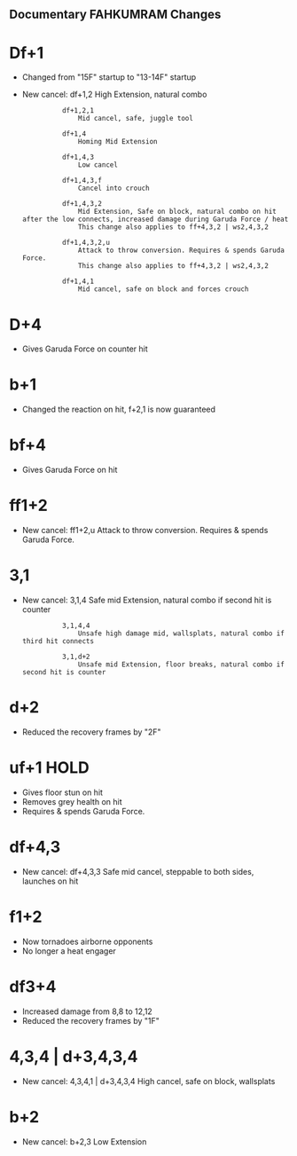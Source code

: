 ﻿## Documentary FAHKUMRAM Changes

# Df+1
- Changed from "15F" startup to "13-14F" startup
- New cancel:	df+1,2
					High Extension, natural combo
					
				df+1,2,1
					Mid cancel, safe, juggle tool
					
				df+1,4
					Homing Mid Extension
					
				df+1,4,3
					Low cancel
				
				df+1,4,3,f 
					Cancel into crouch
				
				df+1,4,3,2
					Mid Extension, Safe on block, natural combo on hit after the low connects, increased damage during Garuda Force / heat	
					This change also applies to ff+4,3,2 | ws2,4,3,2
					
				df+1,4,3,2,u
					Attack to throw conversion. Requires & spends Garuda Force.
					This change also applies to ff+4,3,2 | ws2,4,3,2
					
				df+1,4,1
					Mid cancel, safe on block and forces crouch
				
# D+4
- Gives Garuda Force on counter hit

# b+1
- Changed the reaction on hit, f+2,1 is now guaranteed

# bf+4
- Gives Garuda Force on hit

# ff1+2
- New cancel:	ff1+2,u
					Attack to throw conversion. Requires & spends Garuda Force.
				
# 3,1
- New cancel:	3,1,4
					Safe mid Extension, natural combo if second hit is counter
					
				3,1,4,4
					Unsafe high damage mid, wallsplats, natural combo if third hit connects
					
				3,1,d+2
					Unsafe mid Extension, floor breaks, natural combo if second hit is counter

# d+2
- Reduced the recovery frames by "2F"

# uf+1 HOLD
- Gives floor stun on hit
- Removes grey health on hit
- Requires & spends Garuda Force. 

# df+4,3
- New cancel:	df+4,3,3
					Safe mid cancel, steppable to both sides, launches on hit
					
# f1+2
- Now tornadoes airborne opponents
- No longer a heat engager

# df3+4
- Increased damage from 8,8 to 12,12
- Reduced the recovery frames by "1F"

# 4,3,4 | d+3,4,3,4
- New cancel: 4,3,4,1 | d+3,4,3,4
				High cancel, safe on block, wallsplats

# b+2
- New cancel: b+2,3
				Low Extension


